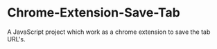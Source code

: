 # Chrome-Extension-Save-Tab
A JavaScript project which work as a chrome extension to save the tab URL's.
